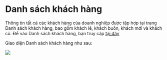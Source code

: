 # **Danh sách khách hàng**

Thông tin tất cả các khách hàng của doanh nghiệp được tập hợp tại trang Danh sách khách hàng, bao gồm khách lẻ, khách buôn, khách mới và khách cũ.
Để vào Danh sách khách hàng, bạn truy cập [tại đây](https://new.nhanh.vn/customer/code/customerlist)

Giao diện Danh sách khách hàng như sau:


![](https://raw.githubusercontent.com/nhanhapi/manual/master/docs/khach-hang/img/danh-sach-khach-hang-.jpg)

